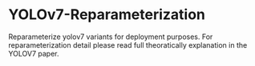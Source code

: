 # YOLOv7-Reparameterization
Reparameterize yolov7 variants for deployment purposes. For reparameterization detail please read full theoratically explanation in the YOLOV7 paper. 